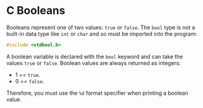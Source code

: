 # C Booleans

Booleans represent one of two values: `true` or `false`. The `bool` type is not a built-in data type like `int` or `char` and so must be imported into the program:

```c
#include <stdbool.h>
```

A boolean variable is declared with the `bool` keyword and can take the values `true` or `false`. Boolean values are always returned as integers:

- 1 == `true`.
- 0 == `false`.

Therefore, you must use the `%d` format specifier when printing a boolean value.